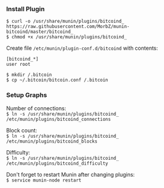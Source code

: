 ### Install Plugin
`$ curl -o /usr/share/munin/plugins/bitcoind_ https://raw.githubusercontent.com/MorbZ/munin-bitcoind/master/bitcoind_`  
`$ chmod +x /usr/share/munin/plugins/bitcoind_`  

Create file `/etc/munin/plugin-conf.d/bitcoind` with contents:

    [bitcoind_*]
    user root

`$ mkdir /.bitcoin`  
`$ cp ~/.bitcoin/bitcoin.conf /.bitcoin`  

### Setup Graphs
Number of connections:  
`$ ln -s /usr/share/munin/plugins/bitcoind_ /etc/munin/plugins/bitcoind_connections`

Block count:  
`$ ln -s /usr/share/munin/plugins/bitcoind_ /etc/munin/plugins/bitcoind_blocks`

Difficulty:  
`$ ln -s /usr/share/munin/plugins/bitcoind_ /etc/munin/plugins/bitcoind_difficulty`

Don't forget to restart Munin after changing plugins:  
`$ service munin-node restart`